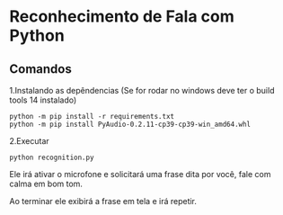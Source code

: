 # Reconhecimento de Fala com Python

## Comandos

1.Instalando as depêndencias (Se for rodar no windows deve ter o build tools 14 instalado)

```
python -m pip install -r requirements.txt
python -m pip install PyAudio-0.2.11-cp39-cp39-win_amd64.whl
```

2.Executar

```
python recognition.py
```

Ele irá ativar o microfone e solicitará uma frase dita por você, fale com calma em bom tom.

Ao terminar ele exibirá a frase em tela e irá repetir.
